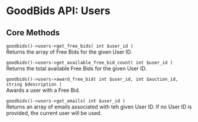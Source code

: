 # GoodBids API: Users

## Core Methods

`goodbids()->users->get_free_bids( int $user_id )`  
Returns the array of Free Bids for the given User ID.

`goodbids()->users->get_available_free_bid_count( int $user_id )`  
Returns the total available Free Bids for the given User ID.

`goodbids()->users->award_free_bid( int $user_id, int $auction_id, string $description )`  
Awards a user with a Free Bid.

`goodbids()->users->get_emails( int $user_id )`  
Returns an array of emails associated with teh given User ID. If no User ID is provided, the current user will be used.
